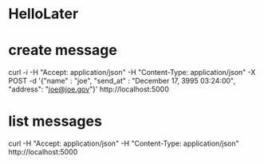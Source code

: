# HelloLater

# create message
curl -i -H "Accept: application/json" -H "Content-Type: application/json" -X POST -d '{"name" : "joe", "send_at" : "December 17, 3995 03:24:00", "address": "joe@joe.gov"}' http://localhost:5000

# list messages
curl -H "Accept: application/json" -H "Content-Type: application/json" http://localhost:5000
